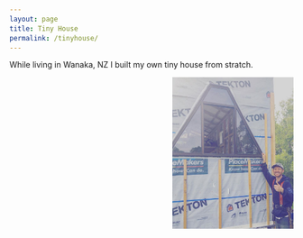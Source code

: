 ```yaml
---
layout: page
title: Tiny House
permalink: /tinyhouse/
---
```


While living in Wanaka, NZ I built my own tiny house from stratch.

<img align="right" src="files/tiny_house.jpg" alt="tiousenyh" style="width:215px; padding-left: 5px"/>
